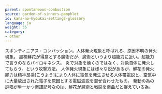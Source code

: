 ```yaml
---
parent: spontaneous-combustion
source: garden-of-sinners-pamphlet
id: kara-no-kyoukai-settings-glossary
language: ja
weight: 35
category:
- other
---
```


スポンティニアス・コンバッション。人体発火現象と呼ばれる、原因不明の発火現象。
黒桐鮮花が得意とする魔術だが、魔術というより超能力に近い。超能力で言うのならパイロキネシス。
炎で対象を焼くのではなく、対象自体に発火してもらう、という攻撃方法。
人体発火現象には様々な説があるが、鮮花の発火能力は精神昂揚[こうよう]により人体に電気を発生させる人体帯電説と、空気中に大量放出された電子を原因とする電磁波説を混ぜ合わせたもの。
発動の為の詠唱が単一かつ楽譜記号なのは、鮮花が魔術と戦闘を楽曲だと捉えている為。
